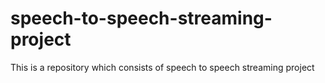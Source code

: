# speech-to-speech-streaming-project
This is a repository which consists of speech to speech streaming project
